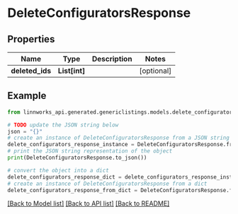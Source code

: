 # DeleteConfiguratorsResponse


## Properties

Name | Type | Description | Notes
------------ | ------------- | ------------- | -------------
**deleted_ids** | **List[int]** |  | [optional] 

## Example

```python
from linnworks_api.generated.genericlistings.models.delete_configurators_response import DeleteConfiguratorsResponse

# TODO update the JSON string below
json = "{}"
# create an instance of DeleteConfiguratorsResponse from a JSON string
delete_configurators_response_instance = DeleteConfiguratorsResponse.from_json(json)
# print the JSON string representation of the object
print(DeleteConfiguratorsResponse.to_json())

# convert the object into a dict
delete_configurators_response_dict = delete_configurators_response_instance.to_dict()
# create an instance of DeleteConfiguratorsResponse from a dict
delete_configurators_response_from_dict = DeleteConfiguratorsResponse.from_dict(delete_configurators_response_dict)
```
[[Back to Model list]](../README.md#documentation-for-models) [[Back to API list]](../README.md#documentation-for-api-endpoints) [[Back to README]](../README.md)


